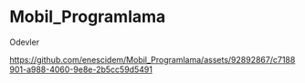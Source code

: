# Mobil_Programlama
Odevler


https://github.com/enescidem/Mobil_Programlama/assets/92892867/c7188901-a988-4060-9e8e-2b5cc59d5491

